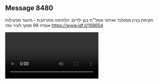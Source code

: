 ## Message 8480

תקיפת בניין ממולכד ואיתור אמל״ח בגן ילדים: 
הלחימה מתרחבת - תיעוד מפעילות אוגדה 99 סמוך לעיר עזה
https://www.idf.il/168654

![Video](8480/8480_media.mp4)
